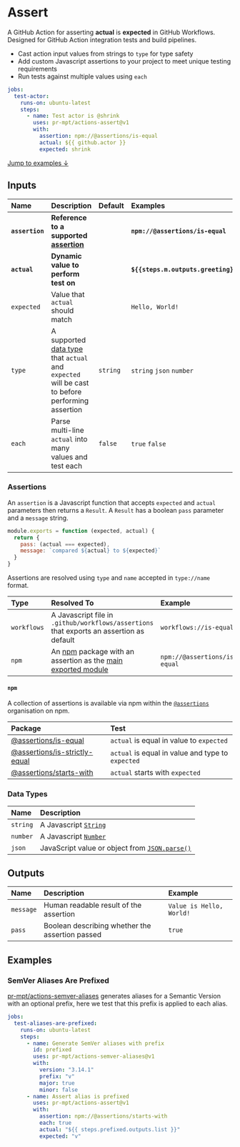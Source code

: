 # Assert

A GitHub Action for asserting **actual** is **expected** in GitHub Workflows.
Designed for GitHub Action integration tests and build pipelines.

* Cast action input values from strings to `type` for type safety
* Add custom Javascript assertions to your project to meet unique testing requirements
* Run tests against multiple values using `each`

```yaml
jobs:
  test-actor:
    runs-on: ubuntu-latest
    steps:
      - name: Test actor is @shrink
        uses: pr-mpt/actions-assert@v1
        with:
          assertion: npm://@assertions/is-equal
          actual: ${{ github.actor }}
          expected: shrink
```

[Jump to examples &darr;](#examples)

## Inputs

| Name | Description | Default | Examples |
| :--- | :---------- | :------ | :------- |
| **`assertion`** | **Reference to a supported [assertion](#assertions)** | | **`npm://@assertions/is-equal`** |
| **`actual`** | **Dynamic value to perform test on** | | **`${{steps.m.outputs.greeting}}`** |
| `expected` | Value that `actual` should match | | `Hello, World!` |
| `type` | A supported [data type](#data-types) that `actual` and `expected` will be cast to before performing assertion | `string` | `string` `json` `number` |
| `each` | Parse multi-line `actual` into many values and test each | `false` | `true` `false` |

### Assertions

An `assertion` is a Javascript function that accepts `expected` and `actual`
parameters then returns a `Result`. A `Result` has a boolean `pass` parameter
and a `message` string.

```javascript
module.exports = function (expected, actual) {
  return {
    pass: (actual === expected),
    message: `compared ${actual} to ${expected}`
  }
}
```

Assertions are resolved using `type` and `name` accepted in `type://name`
format.

| Type | Resolved To | Example |
| :--- | :---------- | :------ |
| `workflows` | A Javascript file in `.github/workflows/assertions` that exports an assertion as default | `workflows://is-equal` |
| `npm` | An [npm][npm] package with an assertion as the [main exported module][package.json/main] | `npm://@assertions/is-equal` |

#### `npm`

A collection of assertions is available via npm within the
[`@assertions`][npm/@assertions] organisation on npm.

| Package | Test |
| :------ | :---------- |
| [@assertions/is-equal] | `actual` is equal in value to `expected` |
| [@assertions/is-strictly-equal] | `actual` is equal in value and type to `expected` |
| [@assertions/starts-with] | `actual` starts with `expected` |

### Data Types

| Name | Description |
| :--- | :---------- |
| `string` | A Javascript [`String`][javascript/string] |
| `number` | A Javascript [`Number`][javascript/number] |
| `json` | JavaScript value or object from [`JSON.parse()`][javascript/json/parse] |

## Outputs

| Name | Description | Example |
| :--- | :---------- | :-------|
| `message` | Human readable result of the assertion | `Value is Hello, World!` |
| `pass` | Boolean describing whether the assertion passed | `true` |

## Examples

### SemVer Aliases Are Prefixed

[pr-mpt/actions-semver-aliases] generates aliases for a Semantic Version with an
optional prefix, here we test that this prefix is applied to each alias.

```yaml
jobs:
  test-aliases-are-prefixed:
    runs-on: ubuntu-latest
    steps:
      - name: Generate SemVer aliases with prefix
        id: prefixed
        uses: pr-mpt/actions-semver-aliases@v1
        with:
          version: "3.14.1"
          prefix: "v"
          major: true
          minor: false
      - name: Assert alias is prefixed
        uses: pr-mpt/actions-assert@v1
        with:
          assertion: npm://@assertions/starts-with
          each: true
          actual: "${{ steps.prefixed.outputs.list }}"
          expected: "v"
```

[javascript/string]: https://developer.mozilla.org/en-US/docs/Web/JavaScript/Reference/Global_Objects/String
[javascript/number]: https://developer.mozilla.org/en-US/docs/Web/JavaScript/Reference/Global_Objects/Number
[javascript/json/parse]: https://developer.mozilla.org/en-US/docs/Web/JavaScript/Reference/Global_Objects/JSON/parse
[pr-mpt/actions-semver-aliases]: https://github.com/pr-mpt/actions-semver-aliases
[npm]: https://npmjs.com
[package.json/main]: https://docs.npmjs.com/cli/v7/configuring-npm/package-json#main
[@assertions/is-equal]: https://npmjs.com/package/@assertions/is-equal
[@assertions/is-strictly-equal]: https://npmjs.com/package/@assertions/is-strictly-equal
[@assertions/starts-with]: https://npmjs.com/package/@assertions/starts-with
[npm/@assertions]: https://www.npmjs.com/org/assertions
